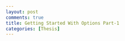 ```yaml
---
layout: post
comments: true
title: Getting Started With Options Part-1
categories: [Thesis]
---
```


<a href = "{{ site.resume_url | relative_url }}">
